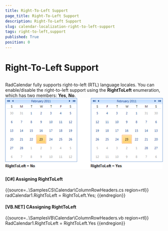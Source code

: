```yaml
---
title: Right-To-Left Support
page_title: Right-To-Left Support
description: Right-To-Left Support
slug: calendar-localization-right-to-left-support
tags: right-to-left,support
published: True
position: 0
---
```


# Right-To-Left Support



## 

RadCalendar fully supports right-to-left (RTL) language locales. You can enable/disable the right-to-left support using the __RightToLeft__ enumeration, which has two members: __Yes__, __No__.![calendar-localization-right-to-left-support 001](images/calendar-localization-right-to-left-support001.png)

#### __[C#] Assigning RightToLeft__

{{source=..\SamplesCS\Calendar\ColumnRowHeaders.cs region=rtl}}
	            radCalendar1.RightToLeft = RightToLeft.Yes;
	{{endregion}}



#### __[VB.NET] CAssigning RightToLeft__

{{source=..\SamplesVB\Calendar\ColumnRowHeaders.vb region=rtl}}
	        RadCalendar1.RightToLeft = RightToLeft.Yes
	{{endregion}}


